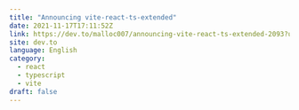 ```yaml
---
title: "Announcing vite-react-ts-extended"
date: 2021-11-17T17:11:52Z
link: https://dev.to/malloc007/announcing-vite-react-ts-extended-2093?utm_medium=RSS&utm_source=news.12bit.vn
site: dev.to
language: English
category:
  - react
  - typescript
  - vite
draft: false
---
```

